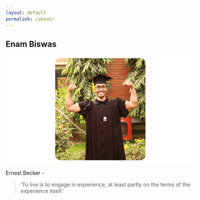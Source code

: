```yaml
---
layout: default
permalink: /about/
---
```

## Enam Biswas
![Enam Biswas](images/enam-biswas.png)

Ernest Becker - 
> ‘To live is to engage in experience, at least partly on the terms of the experience itself.’

